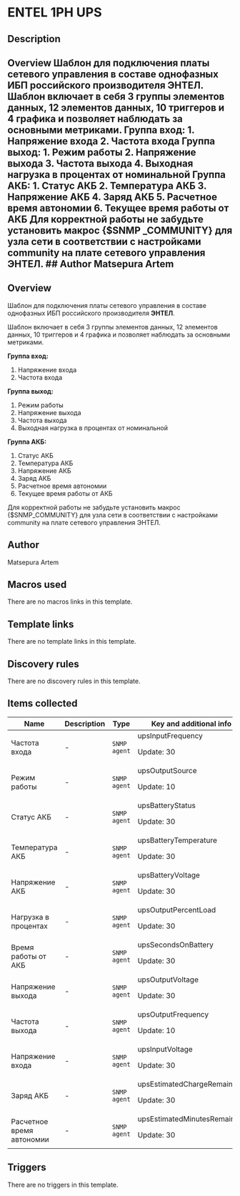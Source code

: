 # ENTEL 1PH UPS

## Description

## Overview Шаблон для подключения платы сетевого управления в составе однофазных ИБП российского производителя **ЭНТЕЛ**. Шаблон включает в себя 3 группы элементов данных, 12 элементов данных, 10 триггеров и 4 графика и позволяет наблюдать за основными метриками. **Группа вход:** 1. Напряжение входа 2. Частота входа **Группа выход:** 1. Режим работы 2. Напряжение выхода 3. Частота выхода 4. Выходная нагрузка в процентах от номинальной **Группа АКБ:** 1. Статус АКБ 2. Температура АКБ 3. Напряжение АКБ 4. Заряд АКБ 5. Расчетное время автономии 6. Текущее время работы от АКБ Для корректной работы не забудьте установить макрос {$SNMP _COMMUNITY} для узла сети в соответствии с настройками community на плате сетевого управления ЭНТЕЛ. ## Author Matsepura Artem 

## Overview

Шаблон для подключения платы сетевого управления в составе однофазных ИБП российского производителя **ЭНТЕЛ**.


Шаблон включает в себя 3 группы элементов данных, 12 элементов данных, 10 триггеров и 4 графика и позволяет наблюдать за основными метриками. 


**Группа вход:**


1. Напряжение входа
2. Частота входа


**Группа выход:**


1. Режим работы
2. Напряжение выхода
3. Частота выхода
4. Выходная нагрузка в процентах от номинальной


**Группа АКБ:**


1. Статус АКБ
2. Температура АКБ
3. Напряжение АКБ
4. Заряд АКБ
5. Расчетное время автономии
6. Текущее время работы от АКБ


Для корректной работы не забудьте установить макрос {$SNMP\_COMMUNITY} для узла сети в соответствии с настройками community на плате сетевого управления ЭНТЕЛ.



## Author

Matsepura Artem

## Macros used

There are no macros links in this template.

## Template links

There are no template links in this template.

## Discovery rules

There are no discovery rules in this template.

## Items collected

|Name|Description|Type|Key and additional info|
|----|-----------|----|----|
|Частота входа|<p>-</p>|`SNMP agent`|upsInputFrequency<p>Update: 30</p>|
|Режим работы|<p>-</p>|`SNMP agent`|upsOutputSource<p>Update: 10</p>|
|Статус АКБ|<p>-</p>|`SNMP agent`|upsBatteryStatus<p>Update: 30</p>|
|Температура АКБ|<p>-</p>|`SNMP agent`|upsBatteryTemperature<p>Update: 30</p>|
|Напряжение АКБ|<p>-</p>|`SNMP agent`|upsBatteryVoltage<p>Update: 30</p>|
|Нагрузка в процентах|<p>-</p>|`SNMP agent`|upsOutputPercentLoad<p>Update: 30</p>|
|Время работы от АКБ|<p>-</p>|`SNMP agent`|upsSecondsOnBattery<p>Update: 30</p>|
|Напряжение выхода|<p>-</p>|`SNMP agent`|upsOutputVoltage<p>Update: 30</p>|
|Частота выхода|<p>-</p>|`SNMP agent`|upsOutputFrequency<p>Update: 10</p>|
|Напряжение входа|<p>-</p>|`SNMP agent`|upsInputVoltage<p>Update: 30</p>|
|Заряд АКБ|<p>-</p>|`SNMP agent`|upsEstimatedChargeRemaining<p>Update: 30</p>|
|Расчетное время автономии|<p>-</p>|`SNMP agent`|upsEstimatedMinutesRemaining<p>Update: 30</p>|
## Triggers

There are no triggers in this template.

